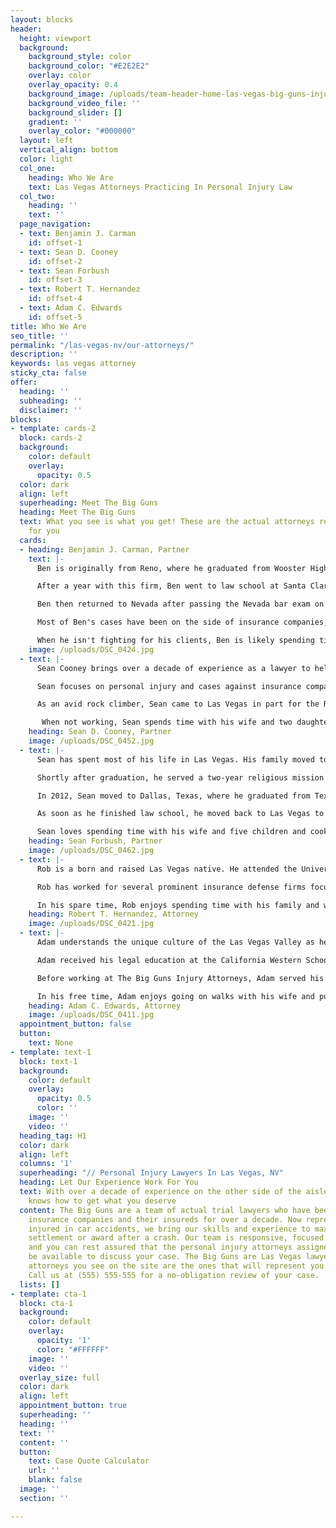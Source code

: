 ```yaml
---
layout: blocks
header:
  height: viewport
  background:
    background_style: color
    background_color: "#E2E2E2"
    overlay: color
    overlay_opacity: 0.4
    background_image: /uploads/team-header-home-las-vegas-big-guns-injury-attorneys-nevada.jpg
    background_video_file: ''
    background_slider: []
    gradient: ''
    overlay_color: "#000000"
  layout: left
  vertical_align: bottom
  color: light
  col_one:
    heading: Who We Are
    text: Las Vegas Attorneys Practicing In Personal Injury Law
  col_two:
    heading: ''
    text: ''
  page_navigation:
  - text: Benjamin J. Carman
    id: offset-1
  - text: Sean D. Cooney
    id: offset-2
  - text: Sean Forbush
    id: offset-3
  - text: Robert T. Hernandez
    id: offset-4
  - text: Adam C. Edwards
    id: offset-5
title: Who We Are
seo_title: ''
permalink: "/las-vegas-nv/our-attorneys/"
description: ''
keywords: las vegas attorney
sticky_cta: false
offer:
  heading: ''
  subheading: ''
  disclaimer: ''
blocks:
- template: cards-2
  block: cards-2
  background:
    color: default
    overlay:
      opacity: 0.5
  color: dark
  align: left
  superheading: Meet The Big Guns
  heading: Meet The Big Guns
  text: What you see is what you get! These are the actual attorneys ready to fight
    for you
  cards:
  - heading: Benjamin J. Carman, Partner
    text: |-
      Ben is originally from Reno, where he graduated from Wooster High School as valedictorian and proceeded to the University of Nevada, Reno. He earned his honors bachelor of science in business management and then completed a master of business administration the following year. Ben took a job with a small plaintiff litigation firm in Reno to learn more about legal practice. He learned a great deal about lawsuits and the strategic and tactical elements of practice at that firm, writing motions and oppositions for other attorneys to argue after just a month on the job.  

      After a year with this firm, Ben went to law school at Santa Clara University. He graduated in 2007 and immediately took, and passed, the California Bar Exam. Ben moved to Santa Barbara, California, and worked at a law firm focused on defending insurance bad faith suits and personal injury cases. It was there that he won his first bad faith cases, including a six-week, fifty plaintiff bad faith action. He also met his wife while working there.

      Ben then returned to Nevada after passing the Nevada bar exam on the first shot in 2012. He has been practicing in the Las Vegas area since. His areas of practice are split primarily between personal injury cases and insurance bad faith actions. He has tried cases in binding arbitrations, judicial arbitrations, short jury trials, state court jury trials, and federal court jury trials. He has also appealed matters to the California Court of Appeals and the Nevada Supreme Court. Ben prides himself on his innovative approaches to cases, legal writing and thorough research, and effective oral advocacy.  

      Most of Ben's cases have been on the side of insurance companies, and he not only knows their tactics and procedures but has even written some of them for specific carriers. However, in recent years, he saw a gradual shift by many insurers in Nevada to less and less reasonable claims handling, underpayment, and excessive, unwarranted delays in processing claims. Ben now represents those who the increasingly greedy insurers have wronged.  

      When he isn't fighting for his clients, Ben is likely spending time with his wife and two sons. He also shoots, plays complex strategy board games, and does woodworking when he isn't with them, which is to say, quite rarely.
    image: /uploads/DSC_0424.jpg
  - text: |-
      Sean Cooney brings over a decade of experience as a lawyer to help the citizens of Nevada. He started his career in the San Francisco Bay Area and came to Las Vegas in 2015 after six years of handling insurance cases for a boutique firm in Santa Barbara. He cut his teeth in Nevada working for the oldest, independent firm in the state. 

      Sean focuses on personal injury and cases against insurance companies when they deny your claim, drag their feet, and try to underpay you. He works with you to get all the facts and present your case clearly and effectively. 

      As an avid rock climber, Sean came to Las Vegas in part for the Red Rock Conservation Area. When scaling its 2,000 ft vertical walls, teamwork, careful planning, and an ability to adapt to changing conditions are matters of life and death. He taps these same skills when handling your case to maximize your recovery. 

       When not working, Sean spends time with his wife and two daughters enjoying all that Las Vegas has to offer. They particularly enjoy its natural beauty, vibrant culture, and endless variety of restaurants.
    heading: Sean D. Cooney, Partner
    image: /uploads/DSC_0452.jpg
  - text: |-
      Sean has spent most of his life in Las Vegas. His family moved to Las Vegas in 1989, and he graduated from Green Valley High School in 1997. Having grown up in Las Vegas, Sean has seen this city go from less than half a million people to the 2.5 million we have today. When he started driving, he could travel from anywhere in Las Vegas to the other side in less than 30 minutes. It is far larger now.   

      Shortly after graduation, he served a two-year religious mission in Venezuela. He was able to meet many amazing people and loved his time there. He learned Spanish for the mission, and he remains fluent.   

      In 2012, Sean moved to Dallas, Texas, where he graduated from Texas A&M School of Law. Sean loved his time in Texas and really enjoyed the culture and the people. Texas is where he learned what a real barbeque is. He now enjoys preparing food for the family and neighbors so long as it includes smoking a brisket, some racks of ribs, and nearly anything else that will fit in his smoker.   

      As soon as he finished law school, he moved back to Las Vegas to practice law. Sean focuses his law practice on personal injury. He has experience in family law, trust law, workers compensation, and other areas of law which help him incorporate all issues into the personal injury clients he helps.   He has worked with several different local firms, ranging from one of the largest multi-service firms in the state to plaintiff and defense personal injury firms.

      Sean loves spending time with his wife and five children and cooking in his free time. He usually spends time with each child individually and includes them in his activities. His oldest daughter is now better with a shotgun than he is.
    heading: Sean Forbush, Partner
    image: /uploads/DSC_0462.jpg
  - text: |-
      Rob is a born and raised Las Vegas native. He attended the University of Nevada, Reno, where he graduated cum laude with a Bachelor's Degree in Criminal Justice. He then attended the William S. Boyd School of Law at the University of Nevada, Las Vegas. Following law school, Rob immediately took the Nevada Bar Exam and passed on his first attempt. Rob has been a licensed attorney since October 2015 and has practiced in various legal fields, including personal injury, contract disputes, construction defect, family law, and criminal law.

      Rob has worked for several prominent insurance defense firms focused on defending personal injury lawsuits throughout his career. He now uses his knowledge while working for insurance companies to ensure that his clients receive the maximum value for their claims. He has litigated many claims to a conclusion and has copious experience in mediation, arbitration, and district court litigation.  

      In his spare time, Rob enjoys spending time with his family and watching his Knights and Raiders play.
    heading: Robert T. Hernandez, Attorney
    image: /uploads/DSC_0421.jpg
  - text: |-
      Adam understands the unique culture of the Las Vegas Valley as he is a Henderson native, having graduated from Green Valley High School. He cares for his clients and is willing and able to fight for them to get the compensation they deserve.

      Adam received his legal education at the California Western School of Law in San Diego. He was on the Dean's List for academic achievement and received a Student of Distinction award. During law school, Adam had the opportunity to intern with the Clark County Public Defender and the Clark County District Attorney, where he received valuable courtroom experience. Adam also received his bachelor's degree from Brigham Young University, where he studied English.

      Before working at The Big Guns Injury Attorneys, Adam served his clients' interests at Cohen Johnson Parker Edwards. He was an instrumental part of the plaintiffs' civil litigation team. Adam also has extensive experience in personal injury defense work. This experience has allowed him to understand strategies and tactics that defense attorneys and insurance adjusters use to lower the value of plaintiffs' claims. Adam guides his clients through the litigation process to avoid these traps. Adam is more than qualified to handle your case with experience in both defense and plaintiffs' personal injury cases.

      In his free time, Adam enjoys going on walks with his wife and puppy, following sports, and traveling.
    heading: Adam C. Edwards, Attorney
    image: /uploads/DSC_0411.jpg
  appointment_button: false
  button:
    text: None
- template: text-1
  block: text-1
  background:
    color: default
    overlay:
      opacity: 0.5
      color: ''
    image: ''
    video: ''
  heading_tag: H1
  color: dark
  align: left
  columns: '1'
  superheading: "// Personal Injury Lawyers In Las Vegas, NV"
  heading: Let Our Experience Work For You
  text: With over a decade of experience on the other side of the aisle, our team
    knows how to get what you deserve
  content: The Big Guns are a team of actual trial lawyers who have been representing
    insurance companies and their insureds for over a decade. Now representing people
    injured in car accidents, we bring our skills and experience to maximize your
    settlement or award after a crash. Our team is responsive, focused on client satisfaction,
    and you can rest assured that the personal injury attorneys assigned to you will
    be available to discuss your case. The Big Guns are Las Vegas lawyers, and the
    attorneys you see on the site are the ones that will represent you in your case.
    Call us at (555) 555-555 for a no-obligation review of your case.
  lists: []
- template: cta-1
  block: cta-1
  background:
    color: default
    overlay:
      opacity: '1'
      color: "#FFFFFF"
    image: ''
    video: ''
  overlay_size: full
  color: dark
  align: left
  appointment_button: true
  superheading: ''
  heading: ''
  text: ''
  content: ''
  button:
    text: Case Quote Calculator
    url: ''
    blank: false
  image: ''
  section: ''

---
```

